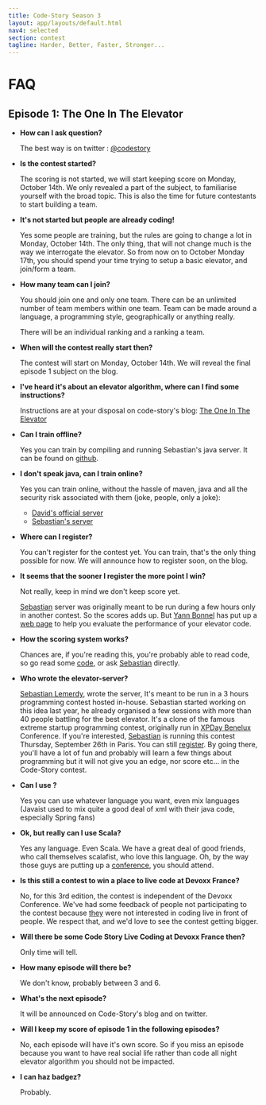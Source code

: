 ```yaml
---
title: Code-Story Season 3 
layout: app/layouts/default.html
nav4: selected
section: contest
tagline: Harder, Better, Faster, Stronger...
---
```


# FAQ

## Episode 1: The One In The Elevator

* **How can I ask question?**

	The best way is on twitter : [@codestory](https://twitter.com/CodeStory)

* **Is the contest started?**
	
	The scoring is not started, we will start keeping score on Monday, October 14th. We only revealed a part of the subject, to familiarise yourself with the broad topic. This is also the time for future contestants to start building a team.
	
* **It's not started but people are already coding!**

	Yes some people are training, but the rules are going to change a lot in Monday, October 14th. The only thing, that will not change much is the way we interrogate the elevator. So from now on to October Monday 17th, you should spend your time trying to setup a basic elevator, and join/form a team.

* **How many team can I join?**
	
	You should join one and only one team. There can be an unlimited number of team members within one team.
	Team can be made around a language, a programming style, geographically or anything really.

	There will be an individual ranking and a ranking a team.
	  			
* **When will the contest really start then?**

	The contest will start on Monday, October 14th. We will reveal the final episode 1 subject on the blog.

* **I've heard it's about an elevator algorithm, where can I find some instructions?**

	Instructions are at your disposal on code-story's blog: [The One In The Elevator](/blog/posts/s03e01)

* **Can I train offline?**

	Yes you can train by compiling and running Sebastian's java server. It can be found on [github](https://github.com/jeanlaurent/code-elevator).
	
* **I don't speak java, can I train online?**

	Yes you can train online, without the hassle of maven, java and all the security risk associated with them (joke, people, only a joke):
	* [David's official server](http://elevator.retour1024.eu.cloudbees.net/#/leaderboard)
	* [Sebastian's server](https://github.com/jeanlaurent/code-elevator)

* **Where can I register?**

	You can't register for the contest yet. You can train, that's the only thing possible for now. We will announce how to register soon, on the blog.

* **It seems that the sooner I register the more point I win?**

	Not really, keep in mind we don't keep score yet.
	
	[Sebastian](/team/sebastian) server was originally meant to be run during a few hours only in another contest. So the scores adds up. But [Yann Bonnel](https://twitter.com/ybonnel) has put up a [web page](http://elevator-scores.ybonnel.cloudbees.net/) to help you evaluate the performance of your elevator code.

* **How the scoring system works?**

	Chances are, if you're reading this, you're probably able to read code, so go read some [code](https://github.com/jeanlaurent/code-elevator/blob/master/elevator-server/src/main/java/elevator/server/Score.java), or ask [Sebastian](/team/sebastian) directly.

* **Who wrote the elevator-server?**

	[Sebastian Lemerdy](/team/sebastian), wrote the server, It's meant to be run in a 3 hours programming contest hosted in-house. Sebastian started working on this idea last year, he already organised a few sessions with more than 40 people battling for the best elevator. It's a clone of the famous extreme startup programming contest, originally run in [XPDay Benelux](http://www.xpday.net/Xpday2011/sessions/Extreme%20Startup.html) Conference.
	If you're interested, [Sebastian](/team/sebastian) is running this contest Thursday, September 26th in Paris. You can still [register](http://codeelevator.eventbrite.fr/). By going there, you'll have a lot of fun and probably will learn a few things about programming but it will not give you an edge, nor score etc… in the Code-Story contest.

* **Can I use <Insert Here Some Programming Language>?**

	Yes you can use whatever language you want, even mix languages (Javaist used to mix quite a good deal of xml with their java code, especially Spring fans)

* **Ok, but really can I use Scala?**

	Yes any language. Even Scala. We have a great deal of good friends, who call themselves scalafist, who love this language. Oh, by the way those guys are putting up a [conference](http://scala.io), you should attend. 

* **Is this still a contest to win a place to live code at Devoxx France?**

	No, for this 3rd edition, the contest is independent of the Devoxx Conference. We've had some feedback of people not participating to the contest because [they](https://www.google.fr/search?q=chicken) were not interested in coding live in front of people. We respect that, and we'd love to see the contest getting bigger.
	
* **Will there be some Code Story Live Coding at Devoxx France then?**

	Only time will tell.

* **How many episode will there be?**

	We don't know, probably between 3 and 6.

* **What's the next episode?**

	It will be announced on Code-Story's blog and on twitter.

* **Will I keep my score of episode 1 in the following episodes?**

	No, each episode will have it's own score. So if you miss an episode because you want to have real social life rather than code all night elevator algorithm you should not be impacted.

* **I can haz badgez?**

	Probably.